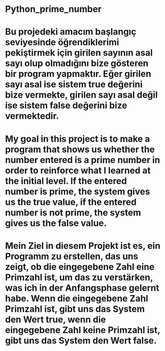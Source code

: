 # Python_prime_number

# Bu projedeki amacım başlangıç seviyesinde öğrendiklerimi pekiştirmek için girilen sayının asal sayı olup olmadığını bize gösteren bir program yapmaktır. Eğer girilen sayı asal ise sistem true değerini bize vermekte, girilen sayı asal değil ise sistem false değerini bize vermektedir.

# My goal in this project is to make a program that shows us whether the number entered is a prime number in order to reinforce what I learned at the initial level. If the entered number is prime, the system gives us the true value, if the entered number is not prime, the system gives us the false value.

# Mein Ziel in diesem Projekt ist es, ein Programm zu erstellen, das uns zeigt, ob die eingegebene Zahl eine Primzahl ist, um das zu verstärken, was ich in der Anfangsphase gelernt habe. Wenn die eingegebene Zahl Primzahl ist, gibt uns das System den Wert true, wenn die eingegebene Zahl keine Primzahl ist, gibt uns das System den Wert false.

